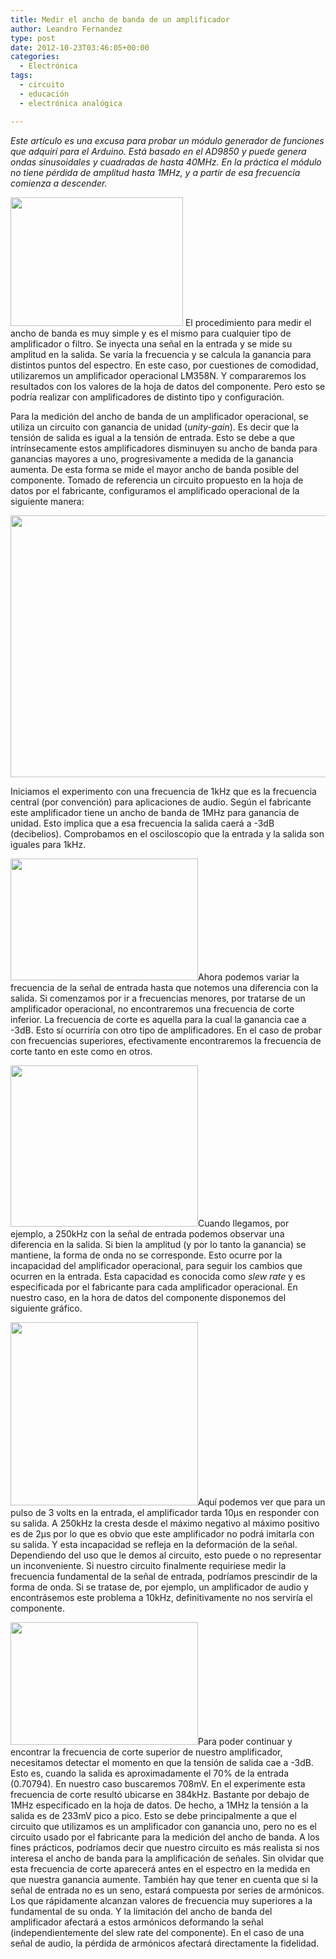 ```yaml
---
title: Medir el ancho de banda de un amplificador
author: Leandro Fernandez
type: post
date: 2012-10-23T03:46:05+00:00
categories:
  - Electrónica
tags:
  - circuito
  - educación
  - electrónica analógica

---
```

_Este artículo es una excusa para probar un módulo generador de funciones que adquirí para el Arduino. Está basado en el AD9850 y puede genera ondas sinusoidales y cuadradas de hasta 40MHz. En la práctica el módulo no tiene pérdida de amplitud hasta 1MHz, y a partir de esa frecuencia comienza a descender._

<img loading="lazy" class="alignleft size-full wp-image-1229" title="DDS for Arduino" src="http://blog.drk.com.ar/wp-content/uploads/2012/10/dds_arduino.jpg" alt="" width="276" height="206" /> El procedimiento para medir el ancho de banda es muy simple y es el mismo para cualquier tipo de amplificador o filtro. Se inyecta una señal en la entrada y se mide su amplitud en la salida. Se varía la frecuencia y se calcula la ganancia para distintos puntos del espectro. En este caso, por cuestiones de comodidad, utilizaremos un amplificador operacional LM358N. Y compararemos los resultados con los valores de la hoja de datos del componente. Pero esto se podría realizar con amplificadores de distinto tipo y configuración.

Para la medición del ancho de banda de un amplificador operacional, se utiliza un circuito con ganancia de unidad (_unity-gain_). Es decir que la tensión de salida es igual a la tensión de entrada. Esto se debe a que intrínsecamente estos amplificadores disminuyen su ancho de banda para ganancias mayores a uno, progresivamente a medida de la ganancia aumenta. De esta forma se mide el mayor ancho de banda posible del componente. Tomado de referencia un circuito propuesto en la hoja de datos por el fabricante, configuramos el amplificado operacional de la siguiente manera:

[<img loading="lazy" class="alignnone size-full wp-image-1231" title="LM358N Unity gain circuit" src="http://blog.drk.com.ar/wp-content/uploads/2012/10/unity-gain.png" alt="" width="654" height="419" srcset="https://blog.drk.com.ar/wp-content/uploads/2012/10/unity-gain.png 654w, https://blog.drk.com.ar/wp-content/uploads/2012/10/unity-gain-300x192.png 300w, https://blog.drk.com.ar/wp-content/uploads/2012/10/unity-gain-468x300.png 468w" sizes="(max-width: 654px) 100vw, 654px" />][1]

Iniciamos el experimento con una frecuencia de 1kHz que es la frecuencia central (por convención) para aplicaciones de audio. Según el fabricante este amplificador tiene un ancho de banda de 1MHz para ganancia de unidad. Esto implica que a esa frecuencia la salida caerá a -3dB (decibelios). Comprobamos en el osciloscopio que la entrada y la salida son iguales para 1kHz.

[<img loading="lazy" class="size-medium wp-image-1233 alignright" title="BW LM358N a 1kHz" src="http://blog.drk.com.ar/wp-content/uploads/2012/10/bw_lm358n_1khz-300x195.png" alt="" width="300" height="195" srcset="https://blog.drk.com.ar/wp-content/uploads/2012/10/bw_lm358n_1khz-300x195.png 300w, https://blog.drk.com.ar/wp-content/uploads/2012/10/bw_lm358n_1khz-459x300.png 459w, https://blog.drk.com.ar/wp-content/uploads/2012/10/bw_lm358n_1khz.png 784w" sizes="(max-width: 300px) 100vw, 300px" />][2]Ahora podemos variar la frecuencia de la señal de entrada hasta que notemos una diferencia con la salida. Si comenzamos por ir a frecuencias menores, por tratarse de un amplificador operacional, no encontraremos una frecuencia de corte inferior. La frecuencia de corte es aquella para la cual la ganancia cae a -3dB. Esto sí ocurriría con otro tipo de amplificadores. En el caso de probar con frecuencias superiores, efectivamente encontraremos la frecuencia de corte tanto en este como en otros.

[<img loading="lazy" class="size-medium wp-image-1234 alignleft" title="LM358N 250kHz response" src="http://blog.drk.com.ar/wp-content/uploads/2012/10/250khz_response-300x258.png" alt="" width="300" height="258" srcset="https://blog.drk.com.ar/wp-content/uploads/2012/10/250khz_response-300x258.png 300w, https://blog.drk.com.ar/wp-content/uploads/2012/10/250khz_response-348x300.png 348w, https://blog.drk.com.ar/wp-content/uploads/2012/10/250khz_response.png 595w" sizes="(max-width: 300px) 100vw, 300px" />][3]Cuando llegamos, por ejemplo, a 250kHz con la señal de entrada podemos observar una diferencia en la salida. Si bien la amplitud (y por lo tanto la ganancia) se mantiene, la forma de onda no se corresponde. Esto ocurre por la incapacidad del amplificador operacional, para seguir los cambios que ocurren en la entrada. Esta capacidad es conocida como _slew rate_ y es especificada por el fabricante para cada amplificador operacional. En nuestro caso, en la hora de datos del componente disponemos del siguiente gráfico.

[<img loading="lazy" class="alignright size-medium wp-image-1235" title="Slew rate LM358" src="http://blog.drk.com.ar/wp-content/uploads/2012/10/slew_rate_lm358-300x293.png" alt="" width="300" height="293" srcset="https://blog.drk.com.ar/wp-content/uploads/2012/10/slew_rate_lm358-300x293.png 300w, https://blog.drk.com.ar/wp-content/uploads/2012/10/slew_rate_lm358-306x300.png 306w, https://blog.drk.com.ar/wp-content/uploads/2012/10/slew_rate_lm358.png 394w" sizes="(max-width: 300px) 100vw, 300px" />][4]Aquí podemos ver que para un pulso de 3 volts en la entrada, el amplificador tarda 10µs en responder con su salida. A 250kHz la cresta desde el máximo negativo al máximo positivo es de 2µs por lo que es obvio que este amplificador no podrá imitarla con su salida. Y esta incapacidad se refleja en la deformación de la señal. Dependiendo del uso que le demos al circuito, esto puede o no representar un inconveniente. Si nuestro circuito finalmente requiriese medir la frecuencia fundamental de la señal de entrada, podríamos prescindir de la forma de onda. Si se tratase de, por ejemplo, un amplificador de audio y encontrásemos este problema a 10kHz, definitivamente no nos serviría el componente.

[<img loading="lazy" class="alignleft size-medium wp-image-1237" title="Frecuencia de corte superior" src="http://blog.drk.com.ar/wp-content/uploads/2012/10/frecuencia_corte_superior-300x196.png" alt="" width="300" height="196" srcset="https://blog.drk.com.ar/wp-content/uploads/2012/10/frecuencia_corte_superior-300x196.png 300w, https://blog.drk.com.ar/wp-content/uploads/2012/10/frecuencia_corte_superior-458x300.png 458w, https://blog.drk.com.ar/wp-content/uploads/2012/10/frecuencia_corte_superior.png 784w" sizes="(max-width: 300px) 100vw, 300px" />][5]Para poder continuar y encontrar la frecuencia de corte superior de nuestro amplificador, necesitamos detectar el momento en que la tensión de salida cae a -3dB. Esto es, cuando la salida es aproximadamente el 70% de la entrada (0.70794). En nuestro caso buscaremos 708mV. En el experimente esta frecuencia de corte resultó ubicarse en 384kHz. Bastante por debajo de 1MHz especificado en la hoja de datos. De hecho, a 1MHz la tensión a la salida es de 233mV pico a pico. Esto se debe principalmente a que el circuito que utilizamos es un amplificador con ganancia uno, pero no es el circuito usado por el fabricante para la medición del ancho de banda. A los fines prácticos, podríamos decir que nuestro circuito es más realista si nos interesa el ancho de banda para la amplificación de señales. Sin olvidar que esta frecuencia de corte aparecerá antes en el espectro en la medida en que nuestra ganancia aumente. También hay que tener en cuenta que si la señal de entrada no es un seno, estará compuesta por series de armónicos. Los que rápidamente alcanzan valores de frecuencia muy superiores a la fundamental de su onda. Y la limitación del ancho de banda del amplificador afectará a estos armónicos deformando la señal (independientemente del slew rate del componente). En el caso de una señal de audio, la pérdida de armónicos afectará directamente la fidelidad.

 [1]: http://blog.drk.com.ar/wp-content/uploads/2012/10/unity-gain.png
 [2]: http://blog.drk.com.ar/wp-content/uploads/2012/10/bw_lm358n_1khz.png
 [3]: http://blog.drk.com.ar/wp-content/uploads/2012/10/250khz_response.png
 [4]: http://blog.drk.com.ar/wp-content/uploads/2012/10/slew_rate_lm358.png
 [5]: http://blog.drk.com.ar/wp-content/uploads/2012/10/frecuencia_corte_superior.png